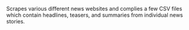 Scrapes various different news websites and complies a few CSV files which contain headlines, teasers, and summaries from individual news stories.
